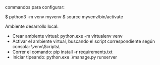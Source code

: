 commandos para configurar:

$ python3 -m venv myvenv
$ source myvenv/bin/activate


Ambiente desarrollo local:
- Crear ambiente virtual:
    python.exe -m virtualenv venv
- Activar el ambiente virtual, buscando el script correspondiente según consola: 
    \venv\Scripts\
- Correr el comando:
    pip install -r requirements.txt
- Iniciar tipeando: 
    python.exe .\manage.py runserver